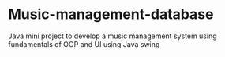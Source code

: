 # Music-management-database
Java mini project to develop a music management system using fundamentals of OOP and UI using Java swing
